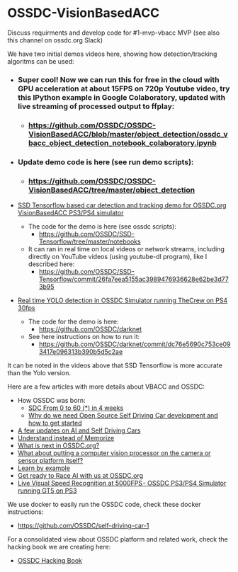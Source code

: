 # OSSDC-VisionBasedACC
Discuss requirments and develop code for #1-mvp-vbacc MVP (see also this channel on ossdc.org Slack)

We have two initial demos videos here, showing how detection/tracking algoritms can be used:

- ### Super cool! Now we can run this for free in the cloud with GPU acceleration at about 15FPS on 720p Youtube video, try this IPython example in Google Colaboratory, updated with live streaming of processed output to ffplay:
  - ### https://github.com/OSSDC/OSSDC-VisionBasedACC/blob/master/object_detection/ossdc_vbacc_object_detection_notebook_colaboratory.ipynb
- ### Update demo code is here (see run demo scripts):
  - ### https://github.com/OSSDC/OSSDC-VisionBasedACC/tree/master/object_detection 

- [SSD Tensorflow based car detection and tracking demo for OSSDC.org VisionBasedACC PS3/PS4 simulator ](https://www.youtube.com/watch?v=dqnjHqwP68Y)
  - The code for the demo is here (see ossdc scripts): 
    - https://github.com/OSSDC/SSD-Tensorflow/tree/master/notebooks
  - It can ran in real time on local videos or network streams, including directly on YouTube videos (using youtube-dl program), like I described here:
    - https://github.com/OSSDC/SSD-Tensorflow/commit/26fa7eea5155ac3989476936628e62be3d773b95

- [Real time YOLO detection in OSSDC Simulator running TheCrew on PS4 30fps](https://www.youtube.com/watch?v=ANgDlNfDoAQ)
  - The code for the demo is here: 
    - https://github.com/OSSDC/darknet
  - See here instructions on how to run it:
    - https://github.com/OSSDC/darknet/commit/dc76e5690c753ce093417e096313b390b5d5c2ae

It can be noted in the videos above that SSD Tensorflow is more accurate than the Yolo version.

Here are a few articles with more details about VBACC and OSSDC:
  - How OSSDC was born: 
    - [SDC From 0 to 60 (*) in 4 weeks](https://medium.com/@mslavescu/from-0-to-60-in-4-weeks-f6463ffe28a9)
    - [Why do we need Open Source Self Driving Car development and how to get started](https://medium.com/@mslavescu/why-do-we-need-open-source-self-driving-car-development-and-how-to-get-started-f71d36f2bae4)
  - [A few updates on AI and Self Driving Cars](https://chatbotslife.com/a-few-updates-on-ai-and-self-driving-cars-df48fdaa0733)
  - [Understand instead of Memorize](https://medium.com/@mslavescu/understand-instead-of-memorize-780790bd815)
  - [What is next in OSSDC.org?](https://becominghuman.ai/what-is-next-in-ossdc-org-3610f75794f3)
  - [What about putting a computer vision processor on the camera or sensor platform itself?](https://medium.com/@mslavescu/what-about-putting-a-computer-vision-processor-on-the-camera-or-sensor-platform-itself-d0622b24f5c)
  - [Learn by example](https://medium.com/@mslavescu/learn-by-example-f539ad814117)
  - [Get ready to Race AI with us at OSSDC.org](https://medium.com/@mslavescu/get-ready-to-race-ai-with-us-at-ossdc-org-b741e266e362)
  - [Live Visual Speed Recognition at 5000FPS - OSSDC PS3/PS4 Simulator running GT5 on PS3](https://medium.com/@mslavescu/live-visual-speed-recognition-at-5000fps-ossdc-ps3-ps4-simulator-running-gt5-on-ps3-85a435c0fd4e)
  
  
We use docker to easily run the OSSDC code, check these docker instructions:
- https://github.com/OSSDC/self-driving-car-1

For a consolidated view about OSSDC platform and related work, check the hacking book we are creating here:
- [OSSDC Hacking Book](https://github.com/OSSDC/OSSDC-Hacking-Book)
